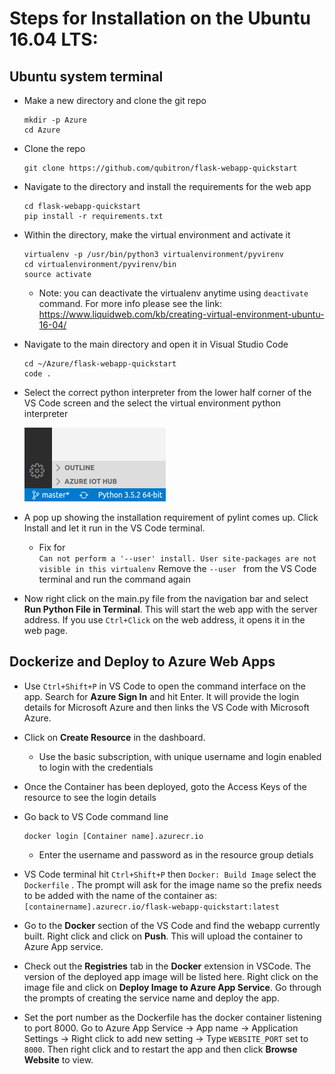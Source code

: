 # **Steps for Installation on the Ubuntu 16.04 LTS:**

## Ubuntu system terminal 

- Make a new directory and clone the git repo
  ``` 
  mkdir -p Azure
  cd Azure
  ```
- Clone the repo
  ```
  git clone https://github.com/qubitron/flask-webapp-quickstart
  ```

- Navigate to the directory and install the requirements for the web app
  ```
  cd flask-webapp-quickstart
  pip install -r requirements.txt
  ```

- Within the directory, make the virtual environment and activate it
  ```
  virtualenv -p /usr/bin/python3 virtualenvironment/pyvirenv
  cd virtualenvironment/pyvirenv/bin
  source activate
  ```
    - Note: you can deactivate the virtualenv anytime using ```deactivate``` command. For more info please see the link: https://www.liquidweb.com/kb/creating-virtual-environment-ubuntu-16-04/

- Navigate to the main directory and open it in Visual Studio Code

  ```
  cd ~/Azure/flask-webapp-quickstart
  code .
  ```

- Select the correct python interpreter from the lower half corner of the VS Code screen and the select the virtual environment python interpreter

    ![Screenshot](https://github.com/shardrv/flask-webapp-quickstart/blob/master/Images/vscodeshot.png)

- A pop up showing the installation requirement of pylint comes up. Click Install and let it run in the VS Code terminal.
  - Fix for  
  ```Can not perform a '--user' install. User site-packages are not visible in this virtualenv``` 
  Remove the ```--user ``` from the VS Code terminal and run the command again

- Now right click on the main.py file from the navigation bar and select **Run Python File in Terminal**. This will start the web app with the server address. If you use ```Ctrl+Click``` on the web address, it opens it in the web page. 


## Dockerize and Deploy to Azure Web Apps

- Use ```Ctrl+Shift+P``` in VS Code to open the command interface on the app. Search for **Azure Sign In** and hit Enter. It will provide the login details for Microsoft Azure and then links the VS Code with Microsoft Azure. 
- Click on **Create Resource** in the dashboard.
  - Use the basic subscription, with unique username and login enabled to login with the credentials 

- Once the Container has been deployed, goto the Access Keys of the resource to see the login details

- Go back to VS Code command line 
  ```
  docker login [Container name].azurecr.io
  ```
  - Enter the username and password as in the resource group detials

- VS Code terminal hit ```Ctrl+Shift+P``` then ```Docker: Build Image``` select the ```Dockerfile``` . The prompt will ask for the image name so the prefix needs to be added with the name of the container as: ```[containername].azurecr.io/flask-webapp-quickstart:latest```

- Go to the **Docker** section of the VS Code and find the webapp currently built. Right click and click on **Push**. This will upload the container to Azure App service.  

- Check out the **Registries** tab in the **Docker** extension in VSCode. The version of the deployed app image will be listed here. Right click on the image file and click on **Deploy Image to Azure App Service**. Go through the prompts of creating the service name and deploy the app.

- Set the port number as the Dockerfile has the docker container listening to port 8000. Go to Azure App Service -> App name -> Application Settings -> Right click to add new setting -> Type ```WEBSITE_PORT``` set to ```8000```. Then right click and to restart the app and then click **Browse Website** to view.
















